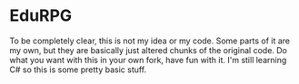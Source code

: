 # EduRPG

To be completely clear, this is not my idea or my code. Some parts of it are my own, but they are basically just altered chunks of
the original code. Do what you want with this in your own fork, have fun with it. I'm still learning C# so this is some pretty basic stuff.
